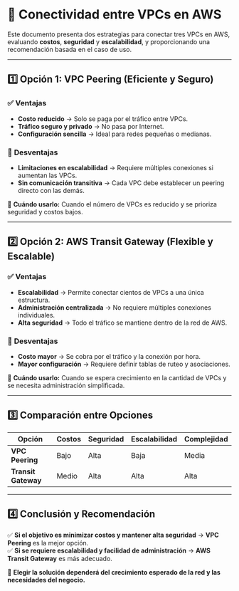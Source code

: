 # 🔗 Conectividad entre VPCs en AWS

Este documento presenta dos estrategias para conectar tres VPCs en AWS, evaluando **costos**, **seguridad** y **escalabilidad**, y proporcionando una recomendación basada en el caso de uso.

---

## **1️⃣ Opción 1: VPC Peering (Eficiente y Seguro)**

### ✅ **Ventajas**
- **Costo reducido** → Solo se paga por el tráfico entre VPCs.
- **Tráfico seguro y privado** → No pasa por Internet.
- **Configuración sencilla** → Ideal para redes pequeñas o medianas.

### 🔴 **Desventajas**
- **Limitaciones en escalabilidad** → Requiere múltiples conexiones si aumentan las VPCs.
- **Sin comunicación transitiva** → Cada VPC debe establecer un peering directo con las demás.

🔧 **Cuándo usarlo:** Cuando el número de VPCs es reducido y se prioriza seguridad y costos bajos.

---

## **2️⃣ Opción 2: AWS Transit Gateway (Flexible y Escalable)**

### ✅ **Ventajas**
- **Escalabilidad** → Permite conectar cientos de VPCs a una única estructura.
- **Administración centralizada** → No requiere múltiples conexiones individuales.
- **Alta seguridad** → Todo el tráfico se mantiene dentro de la red de AWS.

### 🔴 **Desventajas**
- **Costo mayor** → Se cobra por el tráfico y la conexión por hora.
- **Mayor configuración** → Requiere definir tablas de ruteo y asociaciones.

🔧 **Cuándo usarlo:** Cuando se espera crecimiento en la cantidad de VPCs y se necesita administración simplificada.

---

## **3️⃣ Comparación entre Opciones**

| Opción              | Costos  | Seguridad | Escalabilidad | Complejidad |
|---------------------|---------|-----------|---------------|-------------|
| **VPC Peering**     | Bajo    | Alta      | Baja          | Media       |
| **Transit Gateway** | Medio   | Alta      | Alta          | Alta        |

---

## **4️⃣ Conclusión y Recomendación**
✅ **Si el objetivo es minimizar costos y mantener alta seguridad** → **VPC Peering** es la mejor opción.  
✅ **Si se requiere escalabilidad y facilidad de administración** → **AWS Transit Gateway** es más adecuado.  

📌 **Elegir la solución dependerá del crecimiento esperado de la red y las necesidades del negocio.**

